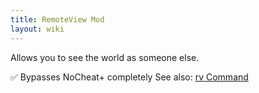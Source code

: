 ```yaml
---
title: RemoteView Mod
layout: wiki
---
```

Allows you to see the world as someone else.

:white_check_mark: Bypasses NoCheat+ completely
See also: [rv Command](https://www.wurst-client.tk/wiki/Commands/rv/)
